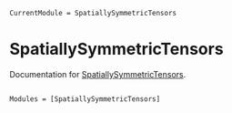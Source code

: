 ```@meta
CurrentModule = SpatiallySymmetricTensors
```

# SpatiallySymmetricTensors

Documentation for [SpatiallySymmetricTensors](https://github.com/tangwei94/SpatiallySymmetricTensors.jl).

```@index
```

```@autodocs
Modules = [SpatiallySymmetricTensors]
```
